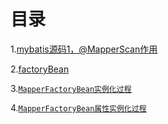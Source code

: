 # 目录


1.[mybatis源码1，@MapperScan作用](mybatis源码1.md)


2.[factoryBean](mybatis源码2.md)


3.[`MapperFactoryBean实例化过程`](mybatis源码3.md)

4.[`MapperFactoryBean属性实例化过程`](mybatis源码4.md)
